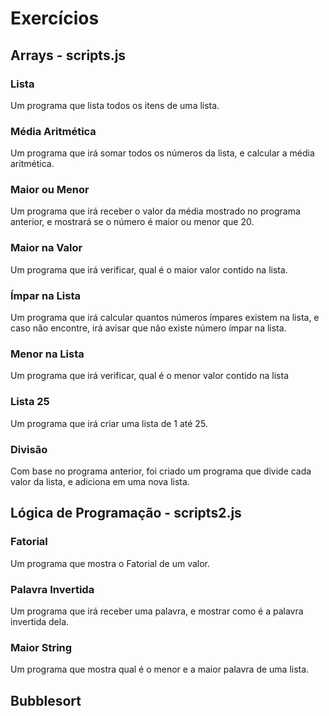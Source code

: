 # Exercícios

## Arrays - scripts.js

### Lista

Um programa que lista todos os itens de uma lista.

### Média Aritmética

Um programa que irá somar todos os números da lista, e calcular a média aritmética.

### Maior ou Menor

Um programa que irá receber o valor da média mostrado no programa anterior, e mostrará se o número é maior ou menor que 20.

### Maior na Valor

Um programa que irá verificar, qual é o maior valor contido na lista.

### Ímpar na Lista

Um programa que irá calcular quantos números ímpares existem na lista, e caso não encontre, irá avisar que não existe número ímpar na lista.

### Menor na Lista

Um programa que irá verificar, qual é o menor valor contido na lista

### Lista 25

Um programa que irá criar uma lista de 1 até 25.

### Divisão

Com base no programa anterior, foi criado um programa que divide cada valor da lista, e adiciona em uma nova lista.


## Lógica de Programação - scripts2.js

### Fatorial

Um programa que mostra o Fatorial de um valor.

### Palavra Invertida

Um programa que irá receber uma palavra, e mostrar como é a palavra invertida dela.

### Maior String

Um programa que mostra qual é o menor e a maior palavra de uma lista.

## Bubblesort